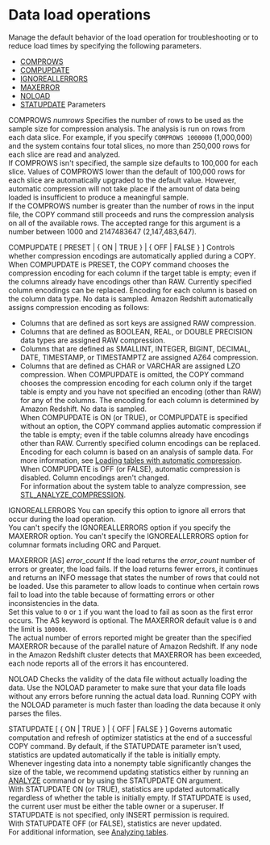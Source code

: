 # Data load operations<a name="copy-parameters-data-load"></a>

Manage the default behavior of the load operation for troubleshooting or to reduce load times by specifying the following parameters\. 
+ [COMPROWS](#copy-comprows) 
+ [COMPUPDATE](#copy-compupdate) 
+ [IGNOREALLERRORS](#copy-ignoreallerrors) 
+ [MAXERROR](#copy-maxerror) 
+ [NOLOAD](#copy-noload) 
+ [STATUPDATE](#copy-statupdate) <a name="copy-data-load-parameters"></a>Parameters

COMPROWS *numrows*   <a name="copy-comprows"></a>
Specifies the number of rows to be used as the sample size for compression analysis\. The analysis is run on rows from each data slice\. For example, if you specify `COMPROWS 1000000` \(1,000,000\) and the system contains four total slices, no more than 250,000 rows for each slice are read and analyzed\.  
If COMPROWS isn't specified, the sample size defaults to 100,000 for each slice\. Values of COMPROWS lower than the default of 100,000 rows for each slice are automatically upgraded to the default value\. However, automatic compression will not take place if the amount of data being loaded is insufficient to produce a meaningful sample\.  
If the COMPROWS number is greater than the number of rows in the input file, the COPY command still proceeds and runs the compression analysis on all of the available rows\. The accepted range for this argument is a number between 1000 and 2147483647 \(2,147,483,647\)\.

COMPUPDATE \[ PRESET \| \{ ON \| TRUE \} \| \{ OFF \| FALSE \} \]  <a name="copy-compupdate"></a>
Controls whether compression encodings are automatically applied during a COPY\.   
When COMPUPDATE is PRESET, the COPY command chooses the compression encoding for each column if the target table is empty; even if the columns already have encodings other than RAW\. Currently specified column encodings can be replaced\. Encoding for each column is based on the column data type\. No data is sampled\. Amazon Redshift automatically assigns compression encoding as follows:  
+ Columns that are defined as sort keys are assigned RAW compression\.
+ Columns that are defined as BOOLEAN, REAL, or DOUBLE PRECISION data types are assigned RAW compression\.
+ Columns that are defined as SMALLINT, INTEGER, BIGINT, DECIMAL, DATE, TIMESTAMP, or TIMESTAMPTZ are assigned AZ64 compression\.
+ Columns that are defined as CHAR or VARCHAR are assigned LZO compression\.
When COMPUPDATE is omitted, the COPY command chooses the compression encoding for each column only if the target table is empty and you have not specified an encoding \(other than RAW\) for any of the columns\. The encoding for each column is determined by Amazon Redshift\. No data is sampled\.   
When COMPUPDATE is ON \(or TRUE\), or COMPUPDATE is specified without an option, the COPY command applies automatic compression if the table is empty; even if the table columns already have encodings other than RAW\. Currently specified column encodings can be replaced\. Encoding for each column is based on an analysis of sample data\. For more information, see [Loading tables with automatic compression](c_Loading_tables_auto_compress.md)\.  
When COMPUPDATE is OFF \(or FALSE\), automatic compression is disabled\. Column encodings aren't changed\.  
For information about the system table to analyze compression, see [STL\_ANALYZE\_COMPRESSION](r_STL_ANALYZE_COMPRESSION.md)\. 

IGNOREALLERRORS   <a name="copy-ignoreallerrors"></a>
You can specify this option to ignore all errors that occur during the load operation\.   
You can't specify the IGNOREALLERRORS option if you specify the MAXERROR option\. You can't specify the IGNOREALLERRORS option for columnar formats including ORC and Parquet\.

MAXERROR \[AS\] *error\_count*   <a name="copy-maxerror"></a>
If the load returns the *error\_count* number of errors or greater, the load fails\. If the load returns fewer errors, it continues and returns an INFO message that states the number of rows that could not be loaded\. Use this parameter to allow loads to continue when certain rows fail to load into the table because of formatting errors or other inconsistencies in the data\.   
Set this value to `0` or `1` if you want the load to fail as soon as the first error occurs\. The AS keyword is optional\. The MAXERROR default value is `0` and the limit is `100000`\.  
 The actual number of errors reported might be greater than the specified MAXERROR because of the parallel nature of Amazon Redshift\. If any node in the Amazon Redshift cluster detects that MAXERROR has been exceeded, each node reports all of the errors it has encountered\.

NOLOAD   <a name="copy-noload"></a>
Checks the validity of the data file without actually loading the data\. Use the NOLOAD parameter to make sure that your data file loads without any errors before running the actual data load\. Running COPY with the NOLOAD parameter is much faster than loading the data because it only parses the files\.

STATUPDATE \[ \{ ON \| TRUE \} \| \{ OFF \| FALSE \} \]  <a name="copy-statupdate"></a>
Governs automatic computation and refresh of optimizer statistics at the end of a successful COPY command\. By default, if the STATUPDATE parameter isn't used, statistics are updated automatically if the table is initially empty\.  
Whenever ingesting data into a nonempty table significantly changes the size of the table, we recommend updating statistics either by running an [ANALYZE](r_ANALYZE.md) command or by using the STATUPDATE ON argument\.  
With STATUPDATE ON \(or TRUE\), statistics are updated automatically regardless of whether the table is initially empty\. If STATUPDATE is used, the current user must be either the table owner or a superuser\. If STATUPDATE is not specified, only INSERT permission is required\.  
With STATUPDATE OFF \(or FALSE\), statistics are never updated\.  
For additional information, see [Analyzing tables](t_Analyzing_tables.md)\.